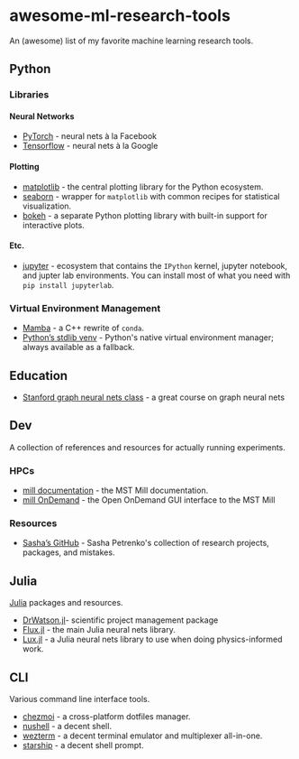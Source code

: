 # awesome-ml-research-tools
An (awesome) list of my favorite machine learning research tools.

## Python 

### Libraries

#### Neural Networks

- [PyTorch](https://docs.pytorch.org/docs/stable/index.html) - neural nets à la Facebook
- [Tensorflow](https://www.tensorflow.org/api_docs/python/tf/all_symbols) - neural nets à la Google

#### Plotting

- [matplotlib](https://matplotlib.org/stable/) - the central plotting library for the Python ecosystem.
- [seaborn](https://seaborn.pydata.org) - wrapper for `matplotlib` with common recipes for statistical visualization.
- [bokeh](https://docs.bokeh.org/en/latest/index.html) - a separate Python plotting library with built-in support for interactive plots.

#### Etc.

- [jupyter](https://docs.jupyter.org/en/latest/) - ecosystem that contains the `IPython` kernel, jupyter notebook, and jupter lab environments. You can install most of what you need with `pip install jupyterlab`.

### Virtual Environment Management

- [Mamba](https://github.com/mamba-org/mamba) - a C++ rewrite of `conda`.
- [Python’s stdlib venv](https://docs.python.org/3/library/venv.html) - Python's native virtual environment manager; always available as a fallback.

## Education

- [Stanford graph neural nets class](https://web.stanford.edu/class/cs224w/index.html#content) - a great course on graph neural nets

## Dev

A collection of references and resources for actually running experiments.

### HPCs

- [mill documentation](https://docs.itrss.umsystem.edu/pub/hpc/mill) - the MST Mill documentation.
- [mill OnDemand](https://mill-ondemand-p1.itrss.mst.edu/) - the Open OnDemand GUI interface to the MST Mill

### Resources

- [Sasha’s GitHub](https://github.com/AP6YC) - Sasha Petrenko's collection of research projects, packages, and mistakes.

## Julia

[Julia](https://julialang.org) packages and resources.

- [DrWatson.jl](https://juliadynamics.github.io/DrWatson.jl/stable/)- scientific project management package
- [Flux.jl](https://fluxml.ai/Flux.jl/stable/) - the main Julia neural nets library.
- [Lux.jl](https://lux.csail.mit.edu/dev/) - a Julia neural nets library to use when doing physics-informed work.

## CLI

Various command line interface tools.

- [chezmoi](https://www.chezmoi.io) - a cross-platform dotfiles manager.
- [nushell](https://www.nushell.sh) - a decent shell.
- [wezterm](https://wezterm.org) - a decent terminal emulator and multiplexer all-in-one.
- [starship](https://starship.rs) - a decent shell prompt.
